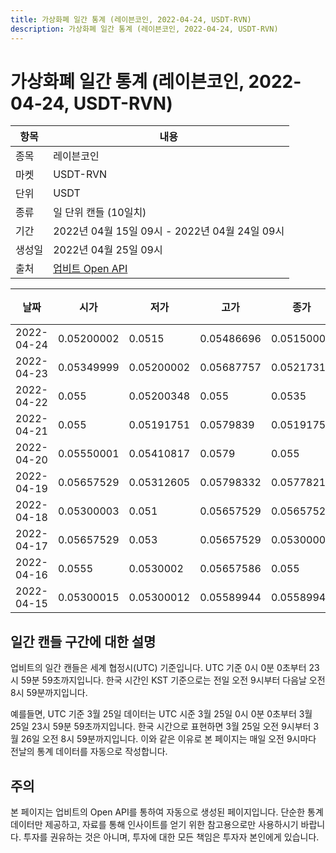 ```yaml
---
title: 가상화폐 일간 통계 (레이븐코인, 2022-04-24, USDT-RVN)
description: 가상화폐 일간 통계 (레이븐코인, 2022-04-24, USDT-RVN)
---
```



가상화폐 일간 통계 (레이븐코인, 2022-04-24, USDT-RVN)
===

|항목|내용|
|--|--|
|종목|레이븐코인|
|마켓|USDT-RVN|
|단위|USDT|
|종류|일 단위 캔들 (10일치)|
|기간|2022년 04월 15일 09시 - 2022년 04월 24일 09시|
|생성일|2022년 04월 25일 09시|
|출처|[업비트 Open API](https://docs.upbit.com)|


|날짜|시가|저가|고가|종가|비고|
|--|--|--|--|--|--|
|2022-04-24|0.05200002|0.0515|0.05486696|0.05150001|    |
|2022-04-23|0.05349999|0.05200002|0.05687757|0.0521731|    |
|2022-04-22|0.055|0.05200348|0.055|0.0535|    |
|2022-04-21|0.055|0.05191751|0.0579839|0.05191751|    |
|2022-04-20|0.05550001|0.05410817|0.0579|0.055|    |
|2022-04-19|0.05657529|0.05312605|0.05798332|0.05778216|    |
|2022-04-18|0.05300003|0.051|0.05657529|0.05657529|    |
|2022-04-17|0.05657529|0.053|0.05657529|0.05300003|    |
|2022-04-16|0.0555|0.0530002|0.05657586|0.055|    |
|2022-04-15|0.05300015|0.05300012|0.05589944|0.05589944|    |


일간 캔들 구간에 대한 설명
---


업비트의 일간 캔들은 세계 협정시(UTC) 기준입니다. 
UTC 기준 0시 0분 0초부터 23시 59분 59초까지입니다. 
한국 시간인 KST 기준으로는 전일 오전 9시부터 다음날 오전 8시 59분까지입니다. 


예를들면, UTC 기준 3월 25일 데이터는 UTC 시준 3월 25일 0시 0분 0초부터 3월 25일 23시 59분 59초까지입니다. 
한국 시간으로 표현하면 3월 25일 오전 9시부터 3월 26일 오전 8시 59분까지입니다. 
이와 같은 이유로 본 페이지는 매일 오전 9시마다 전날의 통계 데이터를 자동으로 작성합니다. 


주의
---


본 페이지는 업비트의 Open API를 통하여 자동으로 생성된 페이지입니다. 
단순한 통계 데이터만 제공하고, 자료를 통해 인사이트를 얻기 위한 참고용으로만 사용하시기 바랍니다. 
투자를 권유하는 것은 아니며, 투자에 대한 모든 책임은 투자자 본인에게 있습니다. 
